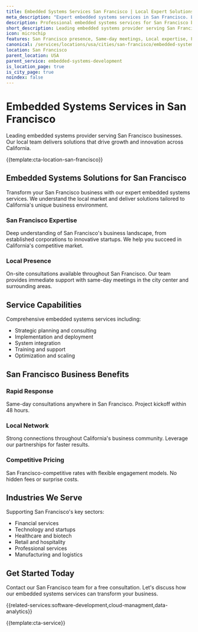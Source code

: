 ```yaml
---
title: Embedded Systems Services San Francisco | Local Expert Solutions
meta_description: "Expert embedded systems services in San Francisco. Local team, same-day consultations, proven results. Transform your business today."
description: Professional embedded systems services for San Francisco businesses
short_description: Leading embedded systems provider serving San Francisco and California.
icon: microchip
features: San Francisco presence, Same-day meetings, Local expertise, Fast deployment, Competitive rates, Proven track record
canonical: /services/locations/usa/cities/san-francisco/embedded-systems-development-san-francisco.html
location: San Francisco
parent_location: USA
parent_service: embedded-systems-development
is_location_page: true
is_city_page: true
noindex: false
---
```


# Embedded Systems Services in San Francisco

Leading embedded systems provider serving San Francisco businesses. Our local team delivers solutions that drive growth and innovation across California.

{{template:cta-location-san-francisco}}

## Embedded Systems Solutions for San Francisco

Transform your San Francisco business with our expert embedded systems services. We understand the local market and deliver solutions tailored to California's unique business environment.

### San Francisco Expertise

Deep understanding of San Francisco's business landscape, from established corporations to innovative startups. We help you succeed in California's competitive market.

### Local Presence

On-site consultations available throughout San Francisco. Our team provides immediate support with same-day meetings in the city center and surrounding areas.

## Service Capabilities

Comprehensive embedded systems services including:
- Strategic planning and consulting
- Implementation and deployment
- System integration
- Training and support
- Optimization and scaling

## San Francisco Business Benefits

### Rapid Response
Same-day consultations anywhere in San Francisco. Project kickoff within 48 hours.

### Local Network
Strong connections throughout California's business community. Leverage our partnerships for faster results.

### Competitive Pricing
San Francisco-competitive rates with flexible engagement models. No hidden fees or surprise costs.

## Industries We Serve

Supporting San Francisco's key sectors:
- Financial services
- Technology and startups
- Healthcare and biotech
- Retail and hospitality
- Professional services
- Manufacturing and logistics

## Get Started Today

Contact our San Francisco team for a free consultation. Let's discuss how our embedded systems services can transform your business.

{{related-services:software-development,cloud-managment,data-analytics}}

{{template:cta-service}}
